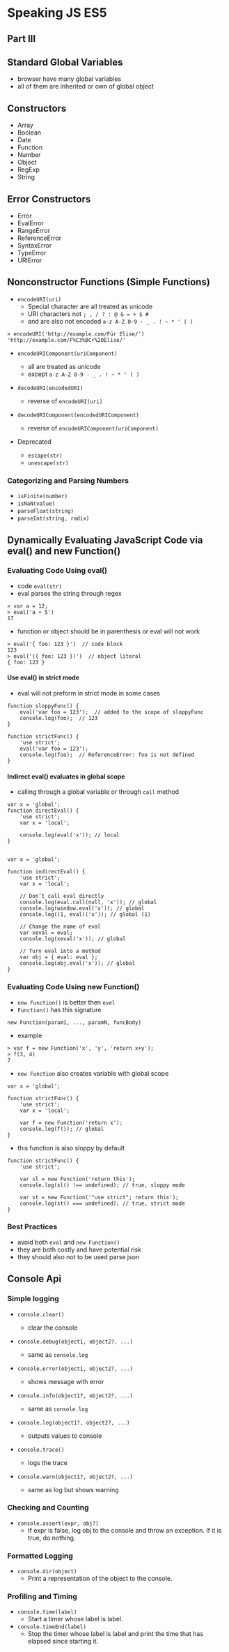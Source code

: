 # Speaking JS ES5

## Part III

## Standard Global Variables
- browser have many global variables
- all of them are inherited or own of global object



## Constructors
- Array
- Boolean
- Date
- Function
- Number
- Object
- RegExp
- String



## Error Constructors
- Error
- EvalError
- RangeError
- ReferenceError
- SyntaxError
- TypeError
- URIError



## Nonconstructor Functions (Simple Functions)
- `encodeURI(uri)`
    - Special character are all treated as unicode
    - URI characters not `; , / ? : @ & = + $ #`
    - and are also not encoded `a-z A-Z 0-9 - _ . ! ~ * ' ( )`
     
```angular2html
> encodeURI('http://example.com/Für Elise/')
'http://example.com/F%C3%BCr%20Elise/'
```

- `encodeURIComponent(uriComponent)`
    - all are treated as unicode
    - except `a-z A-Z 0-9 - _ . ! ~ * ' ( )`

- `decodeURI(encodedURI)`
    - reverse of `encodeURI(uri)`
    
- `decodeURIComponent(encodedURIComponent)`
    - reverse of `encodeURIComponent(uriComponent)`
    
- Deprecated
    - `escape(str)`
    - `unescape(str) `
    


### Categorizing and Parsing Numbers
- `isFinite(number)`
- `isNaN(value)`
- `parseFloat(string)`
- `parseInt(string, radix)`



## Dynamically Evaluating JavaScript Code via eval() and new Function()



### Evaluating Code Using eval()
- code `eval(str)`
- eval parses the string through regex
```angular2html
> var a = 12;
> eval('a + 5')
17
```
- function or object should be in parenthesis or eval will not work
```angular2html
> eval('{ foo: 123 }')  // code block
123
> eval('({ foo: 123 })')  // object literal
{ foo: 123 }
```



#### Use eval() in strict mode
- eval will not preform in strict mode in some cases
```angular2html
function sloppyFunc() {
    eval('var foo = 123');  // added to the scope of sloppyFunc
    console.log(foo);  // 123
}

function strictFunc() {
    'use strict';
    eval('var foo = 123');
    console.log(foo);  // ReferenceError: foo is not defined
}
```



#### Indirect eval() evaluates in global scope
- calling through a global variable or through `call` method
```angular2html
var x = 'global';
function directEval() {
    'use strict';
    var x = 'local';

    console.log(eval('x')); // local
}


var x = 'global';

function indirectEval() {
    'use strict';
    var x = 'local';

    // Don’t call eval directly
    console.log(eval.call(null, 'x')); // global
    console.log(window.eval('x')); // global
    console.log((1, eval)('x')); // global (1)

    // Change the name of eval
    var xeval = eval;
    console.log(xeval('x')); // global

    // Turn eval into a method
    var obj = { eval: eval };
    console.log(obj.eval('x')); // global
}
```



### Evaluating Code Using new Function()
- `new Function()` is better then `evel`
- `Function()` has this signature
```angular2html
new Function(param1, ..., paramN, funcBody)
```

- example
```angular2html
> var f = new Function('x', 'y', 'return x+y');
> f(3, 4)
7
```

- `new Function` also creates variable with global scope
```angular2html
var x = 'global';

function strictFunc() {
    'use strict';
    var x = 'local';

    var f = new Function('return x');
    console.log(f()); // global
}
```

- this function is also sloppy by default
```angular2html
function strictFunc() {
    'use strict';

    var sl = new Function('return this');
    console.log(sl() !== undefined); // true, sloppy mode

    var st = new Function('"use strict"; return this');
    console.log(st() === undefined); // true, strict mode
}
```


### Best Practices
- avoid both `eval` and `new Function()`
- they are both costly and have potential risk
- they should also not to be used parse json



## Console Api



### Simple logging
- `console.clear()`
    - clear the console
    
- `console.debug(object1, object2?, ...)`
    - same as `console.log`
    
- `console.error(object1, object2?, ...)`
    - shows message with error
    
- `console.info(object1?, object2?, ...)`
    - same as `console.log`
    
- `console.log(object1?, object2?, ...)`
    - outputs values to console
    
- `console.trace()`
    - logs the trace
    
- `console.warn(object1?, object2?, ...)`
    - same as log but shows warning
    


### Checking and Counting
- `console.assert(expr, obj?)`
    - If expr is false, log obj to the console and throw an exception. If it is true, do nothing.



### Formatted Logging
- `console.dir(object)`
    - Print a representation of the object to the console.
    
    

### Profiling and Timing
- `console.time(label)`
    - Start a timer whose label is label.
- `console.timeEnd(label)`
    - Stop the timer whose label is label and print the time that has elapsed since starting it.